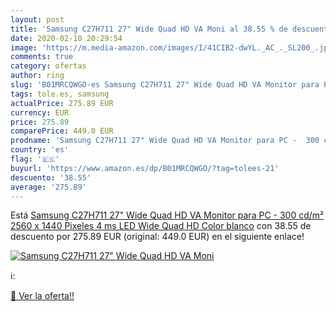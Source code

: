 ```yaml
---
layout: post
title: 'Samsung C27H711 27" Wide Quad HD VA Moni al 38.55 % de descuento'
date: 2020-02-10 20:29:54
image: 'https://m.media-amazon.com/images/I/41CIB2-dwYL._AC_._SL200_.jpg'
comments: true
category: ofertas
author: ring
slug: 'B01MRCQWGO-es Samsung C27H711 27" Wide Quad HD VA Monitor para PC - 300...'
tags: tole.es, samsung
actualPrice: 275.89 EUR
currency: EUR
price: 275.89
comparePrice: 449.0 EUR
prodname: 'Samsung C27H711 27" Wide Quad HD VA Monitor para PC -  300 cd/m²  2560 x 1440 Pixeles  4 ms  LED  Wide Quad HD   Color blanco'
country: 'es'
flag: '🇪🇸'
buyurl: 'https://www.amazon.es/dp/B01MRCQWGO/?tag=tolees-21'
descuento: '38.55'
average: '275.89'
---
```


Está [Samsung C27H711 27" Wide Quad HD VA Monitor para PC -  300 cd/m²  2560 x 1440 Pixeles  4 ms  LED  Wide Quad HD   Color blanco](https://www.amazon.es/dp/B01MRCQWGO/?tag=tolees-21) con 38.55 de descuento por 275.89 EUR (original: 449.0 EUR) en el siguiente enlace!

[![Samsung C27H711 27" Wide Quad HD VA Moni](https://m.media-amazon.com/images/I/41CIB2-dwYL._AC_._SL200_.jpg)](https://www.amazon.es/dp/B01MRCQWGO/?tag=tolees-21)

ℹ️:


[🛒 Ver la oferta!!](https://www.amazon.es/dp/B01MRCQWGO/?tag=tolees-21)
